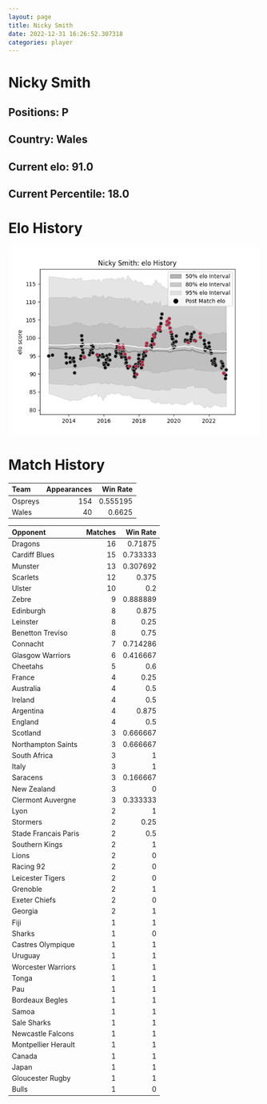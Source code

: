 ```yaml
---  
layout: page  
title: Nicky Smith  
date: 2022-12-31 16:26:52.307318  
categories: player  
---
```

# Nicky Smith

## Positions: P

## Country: Wales

## Current elo: 91.0

## Current Percentile: 18.0

# Elo History


![elo history](history_NickySmith.png)
# Match History


| Team    |   Appearances |   Win Rate |
|:--------|--------------:|-----------:|
| Ospreys |           154 |   0.555195 |
| Wales   |            40 |   0.6625   |

| Opponent             |   Matches |   Win Rate |
|:---------------------|----------:|-----------:|
| Dragons              |        16 |   0.71875  |
| Cardiff Blues        |        15 |   0.733333 |
| Munster              |        13 |   0.307692 |
| Scarlets             |        12 |   0.375    |
| Ulster               |        10 |   0.2      |
| Zebre                |         9 |   0.888889 |
| Edinburgh            |         8 |   0.875    |
| Leinster             |         8 |   0.25     |
| Benetton Treviso     |         8 |   0.75     |
| Connacht             |         7 |   0.714286 |
| Glasgow Warriors     |         6 |   0.416667 |
| Cheetahs             |         5 |   0.6      |
| France               |         4 |   0.25     |
| Australia            |         4 |   0.5      |
| Ireland              |         4 |   0.5      |
| Argentina            |         4 |   0.875    |
| England              |         4 |   0.5      |
| Scotland             |         3 |   0.666667 |
| Northampton Saints   |         3 |   0.666667 |
| South Africa         |         3 |   1        |
| Italy                |         3 |   1        |
| Saracens             |         3 |   0.166667 |
| New Zealand          |         3 |   0        |
| Clermont Auvergne    |         3 |   0.333333 |
| Lyon                 |         2 |   1        |
| Stormers             |         2 |   0.25     |
| Stade Francais Paris |         2 |   0.5      |
| Southern Kings       |         2 |   1        |
| Lions                |         2 |   0        |
| Racing 92            |         2 |   0        |
| Leicester Tigers     |         2 |   0        |
| Grenoble             |         2 |   1        |
| Exeter Chiefs        |         2 |   0        |
| Georgia              |         2 |   1        |
| Fiji                 |         1 |   1        |
| Sharks               |         1 |   0        |
| Castres Olympique    |         1 |   1        |
| Uruguay              |         1 |   1        |
| Worcester Warriors   |         1 |   1        |
| Tonga                |         1 |   1        |
| Pau                  |         1 |   1        |
| Bordeaux Begles      |         1 |   1        |
| Samoa                |         1 |   1        |
| Sale Sharks          |         1 |   1        |
| Newcastle Falcons    |         1 |   1        |
| Montpellier Herault  |         1 |   1        |
| Canada               |         1 |   1        |
| Japan                |         1 |   1        |
| Gloucester Rugby     |         1 |   1        |
| Bulls                |         1 |   0        |